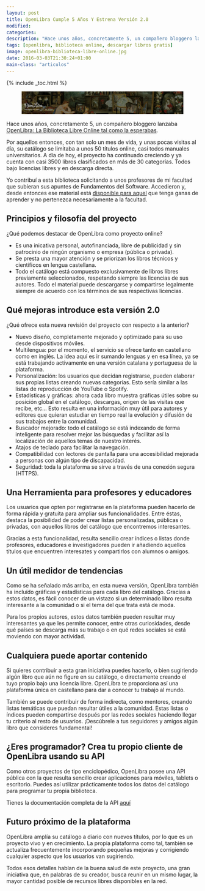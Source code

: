 ```yaml
---
layout: post
title: OpenLibra Cumple 5 Años Y Estrena Versión 2.0
modified:
categories:
description: "Hace unos años, concretamente 5, un compañero bloggero lanzaba OpenLibra: La Biblioteca Libre Online tal como la esperabas"
tags: [openlibra, biblioteca online, descargar libros gratis]
image: openlibra-biblioteca-libre-online.jpg
date: 2016-03-03T21:30:24+01:00
main-class: "articulos"
---
```


{% include _toc.html %}

<figure>
  <a href="/assets/img/openlibra-biblioteca-libre-online.jpg"><img src="/assets/img/openlibra-biblioteca-libre-online.jpg" title="{{ page.title }}" alt="{{ page.title }}" /></a>
</figure>

Hace unos años, concretamente 5, un compañero bloggero lanzaba [OpenLibra: La Biblioteca Libre Online tal como la esperabas](/openlibra-la-biblioteca-libre-online/ "OpenLibra: La Biblioteca Libre Online tal como la esperabas").

Por aquellos entonces, con tan solo un mes de vida, y unas pocas visitas al día, su catálogo se limitaba a unos 50 títulos online, casi todos manuales universitarios. A día de hoy, el proyecto ha continuado creciendo y ya cuenta con casi 3500 libros clasificados en más de 30 categorías. Todos bajo licencias libres y en descarga directa.

<!--ad-->

Yo contribuí a esta biblioteca solicitando a unos profesores de mi facultad que subieran sus apuntes de Fundamentos del Software. Accedieron y, desde entonces ese material está [disponible para aquel](https://openlibra.com/es/book/practicas-de-fundamentos-de-software) que tenga ganas de aprender y no pertenezca necesariamente a la facultad.

## Principios y filosofía del proyecto
¿Qué podemos destacar de OpenLibra como proyecto online?

- Es una inicativa personal, autofinanciada, libre de publicidad y sin patrocinio de ningún organismo o empresa (pública o privada).
- Se presta una mayor atención y se priorizan los libros técnicos y científicos en lengua castellana.
- Todo el catálogo está compuesto exclusivamente de libros libres previamente seleccionados, respetando siempre las licencias de sus autores. Todo el material puede descargarse y compartirse legalmente siempre de acuerdo con los términos de sus respectivas licencias.

## Qué mejoras introduce esta versión 2.0
¿Qué ofrece esta nueva revisión del proyecto con respecto a la anterior?

- Nuevo diseño, completamente mejorado y optimizado para su uso desde dispositivos móviles.
- Multilengua: por el momento, el servicio se ofrece tanto en castellano como en inglés. La idea aquí es ir sumando lenguas y en esa línea, ya se está trabajando activamente en una versión catalana y portuguesa de la plataforma.
- Personalización: los usuarios que decidan registrarse, pueden elaborar sus propias listas creando nuevas categorías. Esto sería similar a las listas de reproducción de YouTube o Spotify.
- Estadísticas y gráficas: ahora cada libro muestra gráficas útiles sobre su posición global en el catálogo, descargas, origen de las visitas que recibe, etc... Esto resulta en una información muy útil para autores y editores que quieran estudiar en tiempo real la evolución y difusión de sus trabajos entre la comunidad.
- Buscador mejorado: todo el catálogo se está indexando de forma inteligente para resolver mejor las búsquedas y facilitar así la localización de aquellos temas de nuestro interés.
- Atajos de teclado para facilitar la navegación.
- Compatibilidad con lectores de pantalla para una accesibilidad mejorada a personas con algún tipo de discapacidad.
- Seguridad: toda la plataforma se sirve a través de una conexión segura (HTTPS).

## Una Herramienta para profesores y educadores
Los usuarios que opten por registrarse en la plataforma pueden hacerlo de forma rápida y gratuita para ampliar sus funcionalidades. Entre éstas, destaca la posibilidad de poder crear listas personalizadas, públicas o privadas, con aquellos libros del catálogo que encontremos interesantes.

Gracias a esta funcionalidad, resulta sencillo crear índices o listas donde profesores, educadores e investigadores pueden ir añadiendo aquellos títulos que encuentren interesates y compartirlos con alumnos o amigos.

## Un útil medidor de tendencias
Como se ha señalado más arriba, en esta nueva versión, OpenLibra también ha incluído gráficas y estadísticas para cada libro del catálogo. Gracias a estos datos, es fácil conocer de un vistazo si un determinado libro resulta interesante a la comunidad o si el tema del que trata está de moda.

Para los propios autores, estos datos también pueden resultar muy interesantes ya que les permite conocer, entre otras curiosidades, desde qué países se descarga más su trabajo o en qué redes sociales se está moviendo con mayor actividad.

## Cualquiera puede aportar contenido
Si quieres contribuir a esta gran iniciativa puedes hacerlo, o bien sugiriendo algún libro que aún no figure en su catálogo, o directamente creando el tuyo propio bajo una licencia libre. OpenLibra te proporciona así una plataforma única en castellano para dar a conocer tu trabajo al mundo.

También se puede contribuir de forma indirecta, como mentores, creando listas temáticas que puedan resultar útiles a la comunidad. Estas listas o índices pueden compartirse después por las redes sociales haciendo llegar tu criterio al resto de usuarios. ¡Descúbrele a tus seguidores y amigos algún libro que consideres fundamental!

## ¿Eres programador? Crea tu propio cliente de OpenLibra usando su API
Como otros proyectos de tipo enciclopédico, OpenLibra posee una API pública con la que resulta sencillo crear aplicaciones para móviles, tablets o escritorio. Puedes así utilizar prácticamente todos los datos del catálogo para programar tu propia biblioteca.

Tienes la documentación completa de la API [aquí](https://openlibra.com/es/page/public-api)

## Futuro próximo de la plataforma
OpenLibra amplía su catálogo a diario con nuevos títulos, por lo que es un proyecto vivo y en crecimiento. La propia plataforma como tal, también se actualiza frecuentemente incorporando pequeñas mejoras y corrigiendo cualquier aspecto que los usuarios van sugiriendo.

Todos esos detalles hablan de la buena salud de este proyecto, una gran iniciativa que, en palabras de su creador, busca reunir en un mismo lugar, la mayor cantidad posible de recursos libres disponibles en la red.
